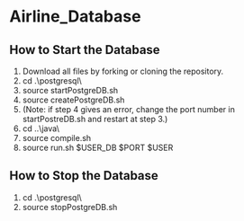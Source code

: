 # Airline_Database

## How to Start the Database
1. Download all files by forking or cloning the repository.
2. cd .\postgresql\
3. source startPostgreDB.sh
4. source createPostgreDB.sh
5. (Note: if step 4 gives an error, change the port number in startPostreDB.sh and restart at step 3.)
6. cd ..\java\
7. source compile.sh
8. source run.sh $USER_DB $PORT $USER

## How to Stop the Database
1. cd .\postgresql\
2. source stopPostgreDB.sh